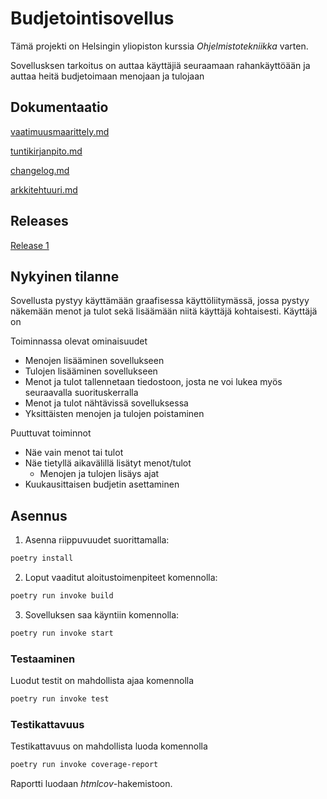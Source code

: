 # Budjetointisovellus

Tämä projekti on Helsingin yliopiston kurssia *Ohjelmistotekniikka* varten.

Sovellusksen tarkoitus on auttaa käyttäjiä seuraamaan rahankäyttöään ja auttaa heitä budjetoimaan menojaan ja tulojaan

## Dokumentaatio

[vaatimuusmaarittely.md](https://github.com/T-Marenk/ot-harjoitustyo/blob/main/dokumentaatio/vaatimusmaarittely.md)

[tuntikirjanpito.md](https://github.com/T-Marenk/ot-harjoitustyo/blob/main/dokumentaatio/tuntikirjapito.md)

[changelog.md](https://github.com/T-Marenk/ot-harjoitustyo/blob/main/dokumentaatio/changelog.md)

[arkkitehtuuri.md](https://github.com/T-Marenk/ot-harjoitustyo/blob/main/dokumentaatio/arkkitehtuuri.md)

## Releases

[Release 1](https://github.com/T-Marenk/ot-harjoitustyo/releases/tag/viikko5)

## Nykyinen tilanne

Sovellusta pystyy käyttämään graafisessa käyttöliitymässä, jossa pystyy näkemään menot ja tulot sekä lisäämään niitä käyttäjä kohtaisesti. Käyttäjä on 

Toiminnassa olevat ominaisuudet

- Menojen lisääminen sovellukseen
- Tulojen lisääminen sovellukseen
- Menot ja tulot tallennetaan tiedostoon, josta ne voi lukea myös seuraavalla suorituskerralla
- Menot ja tulot nähtävissä sovelluksessa
- Yksittäisten menojen ja tulojen poistaminen

Puuttuvat toiminnot

- Näe vain menot tai tulot
- Näe tietyllä aikavälillä lisätyt menot/tulot
  - Menojen ja tulojen lisäys ajat
- Kuukausittaisen budjetin asettaminen

## Asennus

1. Asenna riippuvuudet suorittamalla:

```bash
poetry install
```

2. Loput vaaditut aloitustoimenpiteet komennolla:

```bash
poetry run invoke build
```

3. Sovelluksen saa käyntiin komennolla:

```bash
poetry run invoke start
```

### Testaaminen

Luodut testit on mahdollista ajaa komennolla

```bash
poetry run invoke test
```

### Testikattavuus

Testikattavuus on mahdollista luoda komennolla

```bash
poetry run invoke coverage-report
```

Raportti luodaan _htmlcov_-hakemistoon.
